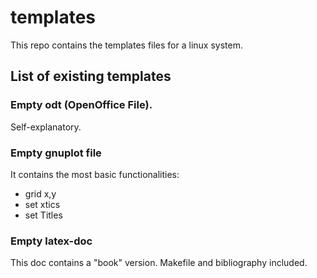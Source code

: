 # templates
This repo contains the templates files for a linux system.

## List of existing templates

### Empty odt (OpenOffice File).

Self-explanatory.

### Empty gnuplot file

It contains the most basic functionalities:

- grid x,y
- set xtics
- set Titles

### Empty latex-doc

This doc contains a "book" version. Makefile and bibliography included.
